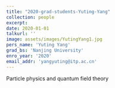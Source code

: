 ```yaml
---
title: "2020-grad-students-Yuting-Yang"
collection: people
excerpt: 
date: 2020-01-01
talkurl: ''
image: assets/images/YutingYang1.jpg
pers_name: 'Yuting Yang'
grad_bs: 'Nanjing University'
enro_year: '2020' 
email_addr: 'yangyuting@itp.ac.cn'
---
```



Particle physics and quantum field theory




